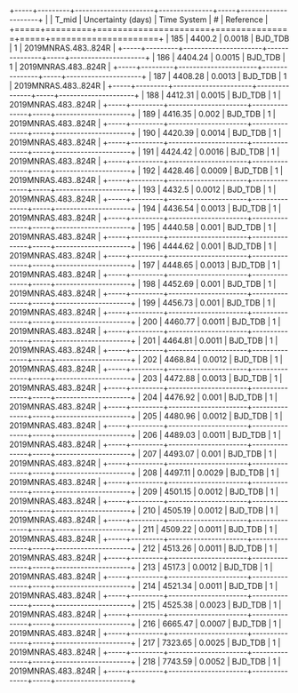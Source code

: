 +-----+---------+----------------------+---------------+-----+---------------------+
|     |   T_mid |   Uncertainty (days) | Time System   |   # | Reference           |
+=====+=========+======================+===============+=====+=====================+
| 185 | 4400.2  |               0.0018 | BJD_TDB       |   1 | 2019MNRAS.483..824R |
+-----+---------+----------------------+---------------+-----+---------------------+
| 186 | 4404.24 |               0.0015 | BJD_TDB       |   1 | 2019MNRAS.483..824R |
+-----+---------+----------------------+---------------+-----+---------------------+
| 187 | 4408.28 |               0.0013 | BJD_TDB       |   1 | 2019MNRAS.483..824R |
+-----+---------+----------------------+---------------+-----+---------------------+
| 188 | 4412.31 |               0.0015 | BJD_TDB       |   1 | 2019MNRAS.483..824R |
+-----+---------+----------------------+---------------+-----+---------------------+
| 189 | 4416.35 |               0.002  | BJD_TDB       |   1 | 2019MNRAS.483..824R |
+-----+---------+----------------------+---------------+-----+---------------------+
| 190 | 4420.39 |               0.0014 | BJD_TDB       |   1 | 2019MNRAS.483..824R |
+-----+---------+----------------------+---------------+-----+---------------------+
| 191 | 4424.42 |               0.0016 | BJD_TDB       |   1 | 2019MNRAS.483..824R |
+-----+---------+----------------------+---------------+-----+---------------------+
| 192 | 4428.46 |               0.0009 | BJD_TDB       |   1 | 2019MNRAS.483..824R |
+-----+---------+----------------------+---------------+-----+---------------------+
| 193 | 4432.5  |               0.0012 | BJD_TDB       |   1 | 2019MNRAS.483..824R |
+-----+---------+----------------------+---------------+-----+---------------------+
| 194 | 4436.54 |               0.0013 | BJD_TDB       |   1 | 2019MNRAS.483..824R |
+-----+---------+----------------------+---------------+-----+---------------------+
| 195 | 4440.58 |               0.001  | BJD_TDB       |   1 | 2019MNRAS.483..824R |
+-----+---------+----------------------+---------------+-----+---------------------+
| 196 | 4444.62 |               0.001  | BJD_TDB       |   1 | 2019MNRAS.483..824R |
+-----+---------+----------------------+---------------+-----+---------------------+
| 197 | 4448.65 |               0.0013 | BJD_TDB       |   1 | 2019MNRAS.483..824R |
+-----+---------+----------------------+---------------+-----+---------------------+
| 198 | 4452.69 |               0.001  | BJD_TDB       |   1 | 2019MNRAS.483..824R |
+-----+---------+----------------------+---------------+-----+---------------------+
| 199 | 4456.73 |               0.001  | BJD_TDB       |   1 | 2019MNRAS.483..824R |
+-----+---------+----------------------+---------------+-----+---------------------+
| 200 | 4460.77 |               0.0011 | BJD_TDB       |   1 | 2019MNRAS.483..824R |
+-----+---------+----------------------+---------------+-----+---------------------+
| 201 | 4464.81 |               0.0011 | BJD_TDB       |   1 | 2019MNRAS.483..824R |
+-----+---------+----------------------+---------------+-----+---------------------+
| 202 | 4468.84 |               0.0012 | BJD_TDB       |   1 | 2019MNRAS.483..824R |
+-----+---------+----------------------+---------------+-----+---------------------+
| 203 | 4472.88 |               0.0013 | BJD_TDB       |   1 | 2019MNRAS.483..824R |
+-----+---------+----------------------+---------------+-----+---------------------+
| 204 | 4476.92 |               0.001  | BJD_TDB       |   1 | 2019MNRAS.483..824R |
+-----+---------+----------------------+---------------+-----+---------------------+
| 205 | 4480.96 |               0.0012 | BJD_TDB       |   1 | 2019MNRAS.483..824R |
+-----+---------+----------------------+---------------+-----+---------------------+
| 206 | 4489.03 |               0.0011 | BJD_TDB       |   1 | 2019MNRAS.483..824R |
+-----+---------+----------------------+---------------+-----+---------------------+
| 207 | 4493.07 |               0.001  | BJD_TDB       |   1 | 2019MNRAS.483..824R |
+-----+---------+----------------------+---------------+-----+---------------------+
| 208 | 4497.11 |               0.0029 | BJD_TDB       |   1 | 2019MNRAS.483..824R |
+-----+---------+----------------------+---------------+-----+---------------------+
| 209 | 4501.15 |               0.0012 | BJD_TDB       |   1 | 2019MNRAS.483..824R |
+-----+---------+----------------------+---------------+-----+---------------------+
| 210 | 4505.19 |               0.0012 | BJD_TDB       |   1 | 2019MNRAS.483..824R |
+-----+---------+----------------------+---------------+-----+---------------------+
| 211 | 4509.22 |               0.0011 | BJD_TDB       |   1 | 2019MNRAS.483..824R |
+-----+---------+----------------------+---------------+-----+---------------------+
| 212 | 4513.26 |               0.0011 | BJD_TDB       |   1 | 2019MNRAS.483..824R |
+-----+---------+----------------------+---------------+-----+---------------------+
| 213 | 4517.3  |               0.0012 | BJD_TDB       |   1 | 2019MNRAS.483..824R |
+-----+---------+----------------------+---------------+-----+---------------------+
| 214 | 4521.34 |               0.0011 | BJD_TDB       |   1 | 2019MNRAS.483..824R |
+-----+---------+----------------------+---------------+-----+---------------------+
| 215 | 4525.38 |               0.0023 | BJD_TDB       |   1 | 2019MNRAS.483..824R |
+-----+---------+----------------------+---------------+-----+---------------------+
| 216 | 6665.47 |               0.0007 | BJD_TDB       |   1 | 2019MNRAS.483..824R |
+-----+---------+----------------------+---------------+-----+---------------------+
| 217 | 7323.65 |               0.0025 | BJD_TDB       |   1 | 2019MNRAS.483..824R |
+-----+---------+----------------------+---------------+-----+---------------------+
| 218 | 7743.59 |               0.0052 | BJD_TDB       |   1 | 2019MNRAS.483..824R |
+-----+---------+----------------------+---------------+-----+---------------------+